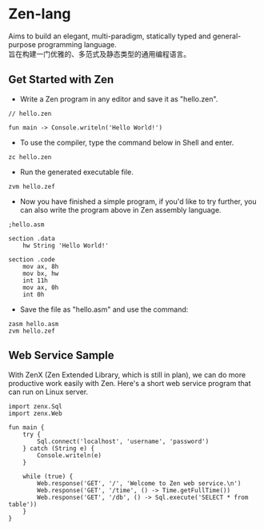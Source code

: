 # Zen-lang
Aims to build an elegant, multi-paradigm, statically typed and general-purpose programming language.  
旨在构建一门优雅的、多范式及静态类型的通用编程语言。



## Get Started with Zen

- Write a Zen program in any editor and save it as "hello.zen".
```
// hello.zen

fun main -> Console.writeln('Hello World!')
```
- To use the compiler, type the command below in Shell and enter.
```
zc hello.zen
```
- Run the generated executable file.
```
zvm hello.zef
```
- Now you have finished a simple program, if you'd like to try further, you can also write the program above in Zen assembly language. 
```
;hello.asm

section .data
    hw String 'Hello World!'
    
section .code
    mov ax, 8h
    mov bx, hw
    int 11h
    mov ax, 0h
    int 0h
```
- Save the file as "hello.asm" and use the command:
```
zasm hello.asm
zvm hello.zef
```


## Web Service Sample

With ZenX (Zen Extended Library, which is still in plan), we can do more productive work easily with Zen. Here's a short web service program that can run on Linux server. 
```
import zenx.Sql
import zenx.Web

fun main {
    try {
        Sql.connect('localhost', 'username', 'password')
    } catch (String e) {
        Console.writeln(e)
    }
    
    while (true) {
        Web.response('GET', '/', 'Welcome to Zen web service.\n')
        Web.response('GET', '/time', () -> Time.getFullTime())
        Web.response('GET', '/db', () -> Sql.execute('SELECT * from table'))
    }
}
```
